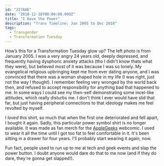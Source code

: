 ```yaml
---
id: "227AAE"
date: "2018-12-18T08:00:00.000Z"
title: "I Have the Power"
description: "Trans Timeline: Jan 2005 to Dec 2018"
tags:
  - Transgender
  - Transformation Tuesday
---
```


How’s this for a Transformation Tuesday glow up? The left photo is from January 2005. I was a very angry 24 years old, deeply depressed, and frequently having dysphoric anxiety attacks (tho I didn’t know thats what they were), but believed most of it was because I was so lonely. My evangelical religious upbringing kept me from ever dating anyone, and I was convinced that there was a woman shaped hole in my life (I was right, just not the way I thought). I remember feeling very wronged by the world back then, and refused to accept responsibility for anything bad that happened to me. In some ways I could see my then-self demonstrating some incel-like attitudes, which really disturbs me. I don't think I ever would have slid that far, but just having peripheral connections to that ideology makes me feel revolted by myself.

I _loved_ this shirt, so much that when the first one deteriorated and fell apart, I bought it again. Sadly, this particular power symbol shirt is no longer available. It was made as fan merch for the [AppleGeeks](http://www.applegeeks.com/) webcomic. I used to wear it all the time until I got too fat to feel comfortable in it. It's been sitting in a drawer for four years. I'll probably start wearing it again, now.

Fun fact, people used to run up to me at tech and geek events and slap the power button. I doubt anyone would dare do that to me now (and if they do dare, they're gonna get slapped!).

